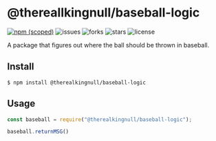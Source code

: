 # @thereallkingnull/baseball-logic

[![npm (scoped)](https://img.shields.io/npm/v/@therealkingnull/baseball-logic.svg)](https://www.npmjs.com/package/@therealkingnull/baseball-logic)
![issues](https://img.shields.io/github/issues/therealkingnull/baseball-logic) 
![forks](	https://img.shields.io/github/forks/therealkingnull/baseball-logic) 
![stars](https://img.shields.io/github/stars/therealkingnull/baseball-logic) 
![license](https://img.shields.io/github/license/therealkingnull/baseball-logic) 

A package that figures out where the ball should be thrown in baseball.

## Install

```
$ npm install @therealkingnull/baseball-logic
```

## Usage

```js
const baseball = require("@therealkingnull/baseball-logic");

baseball.returnMSG()
```

